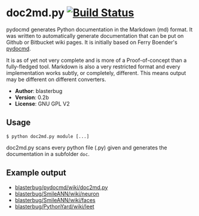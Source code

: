# doc2md.py [![Build Status](https://travis-ci.org/blasterbug/doc2md.py.svg)](https://travis-ci.org/blasterbug/doc2md.py)

pydocmd generates Python documentation in the Markdown (md) format. It was
written to automatically generate documentation that can be put on Github 
or Bitbucket wiki pages. It is initially based on Ferry Boender's [pydocmd].  

It is as of yet not very complete and is more of a Proof-of-concept than a
fully-fledged tool. Markdown is also a very restricted format and every
implementation works subtly, or completely, different. This means output
may be different on different converters.  

* __Author__: blasterbug
* __Version__: 0.2b
* __License__: GNU GPL V2

## Usage

    $ python doc2md.py module [...]

doc2md.py scans every python file (.py) given and generates the documentation
in a subfolder `doc`.  

## Example output

 - [blasterbug/pydocmd/wiki/doc2md.py](https://github.com/blasterbug/doc2md.py/wiki)
 - [blasterbug/SmileANN/wiki/neuron](http://github.com/blasterbug/SmileANN/wiki/neuron)
 - [blasterbug/SmileANN/wiki/faces](http://github.com/blasterbug/SmileANN/wiki/faces)
 - [blasterbug/PythonYard/wiki/leet](https://github.com/blasterbug/PythonYard/wiki/leet)


[pydocmd]: https://github.com/fboender/pydocmd
